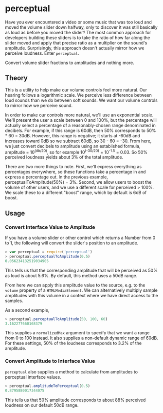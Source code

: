 perceptual
=============

Have you ever encountered a video or some music that was too loud and moved the volume slider down halfway, only to discover it was still basically as loud as before you moved the slider? The most common approach for developers building these sliders is to take the ratio of how far along the slider moved and apply that precise ratio as a multiplier on the sound's amplitude. Surprisingly, this approach doesn't actually mirror how we perceive loudness. Enter `perceptual`.

Convert volume slider fractions to amplitudes and nothing more.

## Theory

This is a utility to help make our volume controls feel more natural. Our hearing follows a logarithmic scale. We perceive less difference between loud sounds than we do between soft sounds. We want our volume controls to mirror how we perceive sound.

In order to make our controls more natural, we'll use an exponential scale. We'll present the user a scale between 0 and 100%, but the percentage will actually select a percentage of a reasonably-chosen range denominated in decibels. For example, if this range is 60dB, then 50% corresponds to 50% * 60 = 30dB. However, this range is negative; it starts at -60dB and increases toward 0dB so we subtract 60dB, so 30 - 60 = -30. From here, we just convert decibels to amplitude using an established formula, amplitude = 10<sup>(db/20)</sup>, so for example 10<sup>(-30/20)</sup> = 10<sup>-1.5</sup> = 0.03. So 50% perceived loudness yields about 3% of the total amplitude.

There are two more things to note. First, we'll express everything as percentages everywhere, so these functions take a percentage in and express a percentage out. In the previous example, perceptualToAmplitude(50%) = 3%. Second, we allow users to boost the volume of other users, and we use a different scale for perceived > 100%. We scale these to a different "boost" range, which by default is 6dB of boost.


## Usage

### Convert Interface Value to Amplitude

If you have a volume slider or other control which returns a Number from 0 to 1, the following will convert the slider's position to an amplitude.

```js
> var perceptual = require('perceptual')
> perceptual.perceptualToAmplitude(0.5)
0.056234132519034905
```

This tells us that the corresponding amplitude that will be perceived as 50% as loud is about 5.6%. By default, this method uses a 50dB range.

From here we can apply this amplitude value to the source, e.g. to the `volume` property of a `HTMLMediaElement`. We can alternatively multiply sample amplitudes with this volume in a context where we have direct access to the samples.

As a second example,

```js
> perceptual.perceptualToAmplitude(50, 100, 60)
3.162277660168379
```

This supplies a `normalizedMax` argument to specify that we want a range from 0 to 100 instead. It also supplies a non-default dynamic range of 60dB. For these settings, 50% of the loudness corresponds to 3.2% of the amplitude.

### Convert Amplitude to Interface Value

`perceptual` also supplies a method to calculate from amplitudes to perceptual interface values.

```js
> perceptual.amplitudeToPerceptual(0.5)
0.8795880017344075
```

This tells us that 50% amplitude corresponds to about 88% perceived loudness on our default 50dB range.